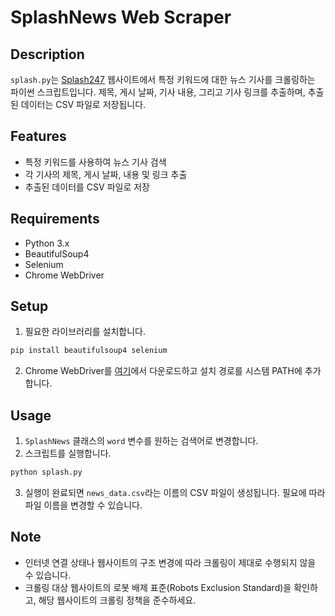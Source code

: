 # SplashNews Web Scraper

## Description
`splash.py`는 [Splash247](https://splash247.com/) 웹사이트에서 특정 키워드에 대한 뉴스 기사를 크롤링하는 파이썬 스크립트입니다. 제목, 게시 날짜, 기사 내용, 그리고 기사 링크를 추출하며, 추출된 데이터는 CSV 파일로 저장됩니다.

## Features
- 특정 키워드를 사용하여 뉴스 기사 검색
- 각 기사의 제목, 게시 날짜, 내용 및 링크 추출
- 추출된 데이터를 CSV 파일로 저장

## Requirements
- Python 3.x
- BeautifulSoup4
- Selenium
- Chrome WebDriver

## Setup
1. 필요한 라이브러리를 설치합니다.
```bash
pip install beautifulsoup4 selenium
```
2. Chrome WebDriver를 [여기](https://sites.google.com/a/chromium.org/chromedriver/downloads)에서 다운로드하고 설치 경로를 시스템 PATH에 추가합니다.

## Usage
1. `SplashNews` 클래스의 `word` 변수를 원하는 검색어로 변경합니다.
2. 스크립트를 실행합니다.
```bash
python splash.py
```
3. 실행이 완료되면 `news_data.csv`라는 이름의 CSV 파일이 생성됩니다. 필요에 따라 파일 이름을 변경할 수 있습니다.

## Note
- 인터넷 연결 상태나 웹사이트의 구조 변경에 따라 크롤링이 제대로 수행되지 않을 수 있습니다.
- 크롤링 대상 웹사이트의 로봇 배제 표준(Robots Exclusion Standard)을 확인하고, 해당 웹사이트의 크롤링 정책을 준수하세요.
